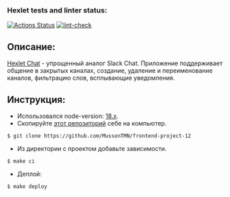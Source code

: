 ### Hexlet tests and linter status:
[![Actions Status](https://github.com/MussonTMN/frontend-project-12/workflows/hexlet-check/badge.svg)](https://github.com/MussonTMN/frontend-project-12/actions)
[![lint-check](https://github.com/MussonTMN/frontend-project-12/actions/workflows/lint-check.yml/badge.svg?event=push)](https://github.com/MussonTMN/frontend-project-12/actions/workflows/lint-check.yml)

## Описание:

[Hexlet Chat](https://frontend-project-12-production-8146.up.railway.app/) - упрощенный аналог Slack Chat.
Приложение поддерживает общение в закрытых каналах, создание, удаление и переименование каналов, фильтрацию слов, всплывающие уведомления.

## Инструкция:

* Использовался node-version: [18.x](https://nodejs.org/en/download/).
* Скопируйте [этот репозиторий](https://github.com/MussonTMN/frontend-project-12) себе на компьютер. 
```
$ git clone https://github.com/MussonTMN/frontend-project-12
```
* Из директории с проектом добавьте зависимости.
```
$ make ci
```
* Деплой:
```
$ make deploy
```